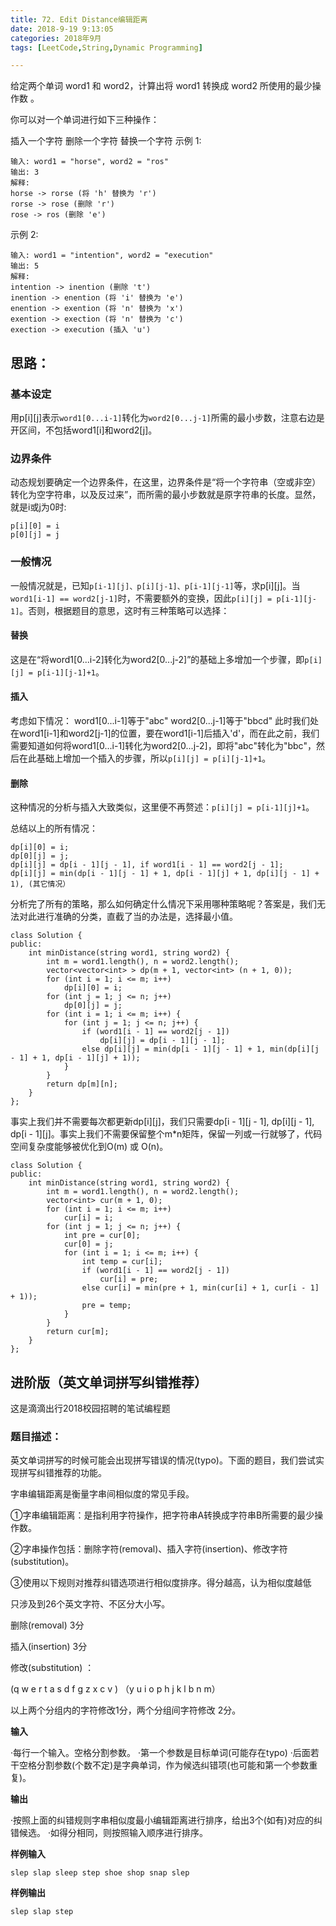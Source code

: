 ```yaml
---
title: 72. Edit Distance编辑距离
date: 2018-9-19 9:13:05
categories: 2018年9月
tags: [LeetCode,String,Dynamic Programming]

---
```





给定两个单词 word1 和 word2，计算出将 word1 转换成 word2 所使用的最少操作数 。


<!-- more -->

你可以对一个单词进行如下三种操作：

插入一个字符
删除一个字符
替换一个字符
示例 1:

	输入: word1 = "horse", word2 = "ros"
	输出: 3
	解释:
	horse -> rorse (将 'h' 替换为 'r')
	rorse -> rose (删除 'r')
	rose -> ros (删除 'e')
示例 2:

	输入: word1 = "intention", word2 = "execution"
	输出: 5
	解释:
	intention -> inention (删除 't')
	inention -> enention (将 'i' 替换为 'e')
	enention -> exention (将 'n' 替换为 'x')
	exention -> exection (将 'n' 替换为 'c')
	exection -> execution (插入 'u')

## 思路：

### 基本设定
用p[i][j]表示`word1[0...i-1]`转化为`word2[0...j-1]`所需的最小步数，注意右边是开区间，不包括word1[i]和word2[j]。

### 边界条件
动态规划要确定一个边界条件，在这里，边界条件是“将一个字符串（空或非空）转化为空字符串，以及反过来”，而所需的最小步数就是原字符串的长度。显然，就是i或j为0时:

	p[i][0] = i
	p[0][j] = j
### 一般情况
一般情况就是，已知`p[i-1][j]、p[i][j-1]、p[i-1][j-1]`等，求p[i][j]。当`word1[i-1] == word2[j-1]`时，不需要额外的变换，因此`p[i][j] = p[i-1][j-1]`。否则，根据题目的意思，这时有三种策略可以选择：

#### 替换
这是在“将word1[0...i-2]转化为word2[0...j-2]”的基础上多增加一个步骤，即`p[i][j] = p[i-1][j-1]+1`。
#### 插入
考虑如下情况：
word1[0...i-1]等于"abc"
word2[0...j-1]等于"bbcd" 此时我们处在word1[i-1]和word2[j-1]的位置，要在word1[i-1]后插入'd'，而在此之前，我们需要知道如何将word1[0...i-1]转化为word2[0...j-2]，即将"abc"转化为"bbc"，然后在此基础上增加一个插入的步骤，所以`p[i][j] = p[i][j-1]+1`。
#### 删除
这种情况的分析与插入大致类似，这里便不再赘述：`p[i][j] = p[i-1][j]+1`。

总结以上的所有情况：

	dp[i][0] = i;
	dp[0][j] = j;
	dp[i][j] = dp[i - 1][j - 1], if word1[i - 1] == word2[j - 1];
	dp[i][j] = min(dp[i - 1][j - 1] + 1, dp[i - 1][j] + 1, dp[i][j - 1] + 1), (其它情况）
分析完了所有的策略，那么如何确定什么情况下采用哪种策略呢？答案是，我们无法对此进行准确的分类，直截了当的办法是，选择最小值。

	class Solution {
	public:
	    int minDistance(string word1, string word2) {
	        int m = word1.length(), n = word2.length();
	        vector<vector<int> > dp(m + 1, vector<int> (n + 1, 0));
	        for (int i = 1; i <= m; i++)
	            dp[i][0] = i;
	        for (int j = 1; j <= n; j++)
	            dp[0][j] = j;  
	        for (int i = 1; i <= m; i++) {
	            for (int j = 1; j <= n; j++) {
	                if (word1[i - 1] == word2[j - 1])
	                    dp[i][j] = dp[i - 1][j - 1];
	                else dp[i][j] = min(dp[i - 1][j - 1] + 1, min(dp[i][j - 1] + 1, dp[i - 1][j] + 1));
	            }
	        }
	        return dp[m][n];
	    }
	};

事实上我们并不需要每次都更新dp[i][j]，我们只需要dp[i - 1][j - 1], dp[i][j - 1], dp[i - 1][j]。事实上我们不需要保留整个m*n矩阵，保留一列或一行就够了，代码空间复杂度能够被优化到O(m) 或 O(n)。

	class Solution {
	public:
	    int minDistance(string word1, string word2) {
	        int m = word1.length(), n = word2.length();
	        vector<int> cur(m + 1, 0);
	        for (int i = 1; i <= m; i++)
	            cur[i] = i;
	        for (int j = 1; j <= n; j++) {
	            int pre = cur[0];
	            cur[0] = j;
	            for (int i = 1; i <= m; i++) {
	                int temp = cur[i];
	                if (word1[i - 1] == word2[j - 1])
	                    cur[i] = pre;
	                else cur[i] = min(pre + 1, min(cur[i] + 1, cur[i - 1] + 1));
	                pre = temp;
	            }
	        }
	        return cur[m];
	    }
	};


## 进阶版（英文单词拼写纠错推荐）

这是滴滴出行2018校园招聘的笔试编程题

### 题目描述：
英文单词拼写的时候可能会出现拼写错误的情况(typo)。下面的题目，我们尝试实现拼写纠错推荐的功能。

字串编辑距离是衡量字串间相似度的常见手段。

①字串编辑距离：是指利用字符操作，把字符串A转换成字符串B所需要的最少操作数。

②字串操作包括：删除字符(removal)、插入字符(insertion)、修改字符(substitution)。

③使用以下规则对推荐纠错选项进行相似度排序。得分越高，认为相似度越低

只涉及到26个英文字符、不区分大小写。

删除(removal)  3分

插入(insertion) 3分

修改(substitution) ：

(q w e r t a s d f g z x c v ) （y u i o p h j k l b n m）

以上两个分组内的字符修改1分，两个分组间字符修改 2分。

**输入**

·每行一个输入。空格分割参数。 ·第一个参数是目标单词(可能存在typo) ·后面若干空格分割参数(个数不定)是字典单词，作为候选纠错项(也可能和第一个参数重复)。

**输出**

·按照上面的纠错规则字串相似度最小编辑距离进行排序，给出3个(如有)对应的纠错候选。 ·如得分相同，则按照输入顺序进行排序。


**样例输入**

	slep slap sleep step shoe shop snap slep
**样例输出**

	slep slap step
